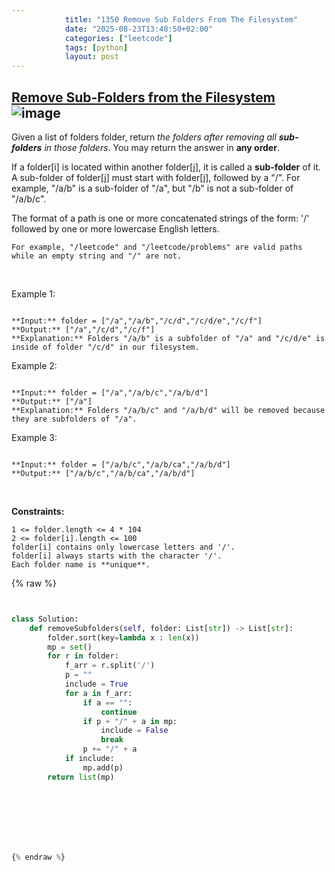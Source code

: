 ```yaml
---
            title: "1350 Remove Sub Folders From The Filesystem"
            date: "2025-08-23T13:48:50+02:00"
            categories: ["leetcode"]
            tags: [python]
            layout: post
---
```

            
## [Remove Sub-Folders from the Filesystem](https://leetcode.com/problems/remove-sub-folders-from-the-filesystem) ![image](https://img.shields.io/badge/Difficulty-Medium-orange)

Given a list of folders folder, return *the folders after removing all **sub-folders** in those folders*. You may return the answer in **any order**.

If a folder[i] is located within another folder[j], it is called a **sub-folder** of it. A sub-folder of folder[j] must start with folder[j], followed by a "/". For example, "/a/b" is a sub-folder of "/a", but "/b" is not a sub-folder of "/a/b/c".

The format of a path is one or more concatenated strings of the form: '/' followed by one or more lowercase English letters.

	For example, "/leetcode" and "/leetcode/problems" are valid paths while an empty string and "/" are not.

 

Example 1:

```

**Input:** folder = ["/a","/a/b","/c/d","/c/d/e","/c/f"]
**Output:** ["/a","/c/d","/c/f"]
**Explanation:** Folders "/a/b" is a subfolder of "/a" and "/c/d/e" is inside of folder "/c/d" in our filesystem.

```

Example 2:

```

**Input:** folder = ["/a","/a/b/c","/a/b/d"]
**Output:** ["/a"]
**Explanation:** Folders "/a/b/c" and "/a/b/d" will be removed because they are subfolders of "/a".

```

Example 3:

```

**Input:** folder = ["/a/b/c","/a/b/ca","/a/b/d"]
**Output:** ["/a/b/c","/a/b/ca","/a/b/d"]

```

 

**Constraints:**

	1 <= folder.length <= 4 * 104
	2 <= folder[i].length <= 100
	folder[i] contains only lowercase letters and '/'.
	folder[i] always starts with the character '/'.
	Each folder name is **unique**.

{% raw %}


```python


class Solution:
    def removeSubfolders(self, folder: List[str]) -> List[str]:
        folder.sort(key=lambda x : len(x))
        mp = set()
        for r in folder:
            f_arr = r.split('/')
            p = ""
            include = True
            for a in f_arr:
                if a == "":
                    continue
                if p + "/" + a in mp:
                    include = False
                    break
                p += "/" + a
            if include:
                mp.add(p)
        return list(mp)





        


{% endraw %}
```
